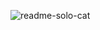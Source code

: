 ![readme-solo-cat](https://user-images.githubusercontent.com/83701344/230617141-ef346f6a-7a52-4fa4-a80c-51e44df4253c.svg)
